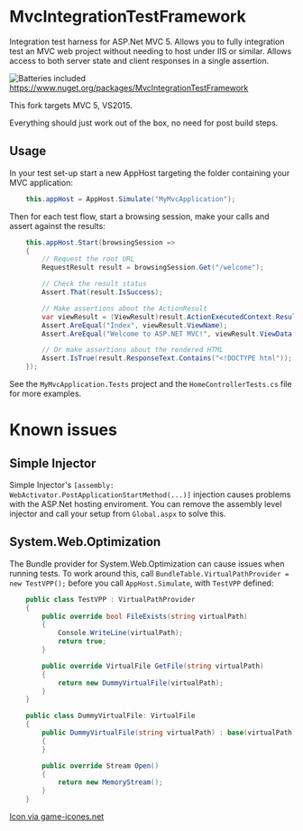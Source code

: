 MvcIntegrationTestFramework
===========================

Integration test harness for ASP.Net MVC 5. Allows you to fully integration test an MVC web project without needing to host under IIS or similar. Allows access to both server state and client responses in a single assertion.

![Batteries included](https://raw.githubusercontent.com/i-e-b/MvcIntegrationTestFramework/master/batteries_small.png)
https://www.nuget.org/packages/MvcIntegrationTestFramework

This fork targets MVC 5, VS2015.

Everything should just work out of the box, no need for post build steps.

Usage
----------

In your test set-up start a new AppHost targeting the folder containing your MVC application:

```csharp
	this.appHost = AppHost.Simulate("MyMvcApplication");
```

Then for each test flow, start a browsing session, make your calls and assert against the results:

```csharp
	this.appHost.Start(browsingSession =>
	{
		// Request the root URL
		RequestResult result = browsingSession.Get("/welcome");

		// Check the result status
		Assert.That(result.IsSuccess);

		// Make assertions about the ActionResult
		var viewResult = (ViewResult)result.ActionExecutedContext.Result;
		Assert.AreEqual("Index", viewResult.ViewName);
		Assert.AreEqual("Welcome to ASP.NET MVC!", viewResult.ViewData["Message"]);

		// Or make assertions about the rendered HTML
		Assert.IsTrue(result.ResponseText.Contains("<!DOCTYPE html"));
	});
```

See the `MyMvcApplication.Tests` project and the `HomeControllerTests.cs` file for more examples.

Known issues
============

Simple Injector
---------------

Simple Injector's `[assembly: WebActivator.PostApplicationStartMethod(...)]` injection causes problems with the ASP.Net hosting enviroment.
You can remove the assembly level injector and call your setup from `Global.aspx` to solve this.


System.Web.Optimization
------------------------

The Bundle provider for System.Web.Optimization can cause issues when running tests.
To work around this, call `BundleTable.VirtualPathProvider = new TestVPP();` before you call `AppHost.Simulate`, with `TestVPP` defined:

```csharp
    public class TestVPP : VirtualPathProvider
    {
        public override bool FileExists(string virtualPath)
        {
            Console.WriteLine(virtualPath);
            return true;
        }

        public override VirtualFile GetFile(string virtualPath)
        {
            return new DummyVirtualFile(virtualPath);
        }
    }

    public class DummyVirtualFile: VirtualFile
    {
        public DummyVirtualFile(string virtualPath) : base(virtualPath)
        {
        }

        public override Stream Open()
        {
            return new MemoryStream();
        }
    }
```

[Icon via game-icones.net](http://game-icons.net/lorc/originals/batteries.html) 
